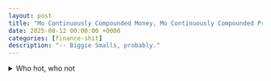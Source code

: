 ```yaml
---
layout: post
title: "Mo Continuously Compounded Money, Mo Continuously Compounded Problems"
date: 2025-08-12 00:00:00 +0000
categories: [finance-shit]
description: "-- Biggie Smalls, probably."
---
```

<div class="flashcard">
  <details>
    <summary>Who hot, who not</summary>
    <div class="back">

      <details class="dropdown-block">
        <summary>The logarithmic function computes continuously-compounded returns from prices.</summary>
        <div class="content">
          <p>Let $S_t$ and $S_{t+h}$ be stock prices at times $t$ and $t+h$. Define the continuously-compounded return between $t$ and $t+h$ by</p>
          \[
          r_{t,t+h}=\ln\!\left(\frac{S_{t+h}}{S_t}\right).
          \]
        </div>
      </details>

      <details class="dropdown-block">
        <summary>The exponential function computes prices from continuously-compounded returns.</summary>
        <div class="content">
          <p>If you know $r_{t,t+h}$, recover the future price by</p>
          \[
          S_{t+h}=S_t\,e^{\,r_{t,t+h}}.
          \]
        </div>
      </details>

      <details class="dropdown-block">
        <summary>Continuously-compounded returns are additive over subperiods.</summary>
        <div class="content">
          <p>For consecutive subperiods of length $h$ (e.g., $n$ steps),</p>
          \[
          r_{t,t+nh}=\sum_{i=1}^{n} r_{t+(i-1)h,\,t+ih}.
          \]
          <p><strong>Derivation (core step):</strong></p>
          \[
          \begin{aligned}
          r_{t,t+2h}
          &=\ln\!\left(\frac{S_{t+2h}}{S_t}\right) \\
          &=\ln\!\left(\frac{S_{t+2h}}{S_{t+h}}\cdot\frac{S_{t+h}}{S_t}\right) \\
          &=\ln\!\left(\frac{S_{t+2h}}{S_{t+h}}\right)+\ln\!\left(\frac{S_{t+h}}{S_t}\right) \\
          &= r_{t+h,\,t+2h}+r_{t,\,t+h},
          \end{aligned}
          \]
          <p>...induction, yada yada... derived for $n$.</p>
        </div>
      </details>

      <details class="dropdown-block">
        <summary>Useful equivalences</summary>
        <div class="content">
          <p>Simple return $R_{t,t+h}:=\dfrac{S_{t+h}-S_t}{S_t}$ relates to the continuous return via</p>
          \[
          r_{t,t+h}=\ln(1+R_{t,t+h}),\qquad R_{t,t+h}=e^{\,r_{t,t+h}}-1.
          \]
          <p>For small moves, \(r\approx R\) (<span class="define" data-def="$$&#10;\\textbf{Taylor about }a:\\quad&#10;f(x)=\\sum_{k=0}^{n}\\frac{f^{(k)}(a)}{k!}(x-a)^k \\;+\\; R_{n+1}(x).&#10;$$&#10;$$&#10;\\textbf{Maclaurin about }0:\\quad&#10;f(x)=\\sum_{k=0}^{n}\\frac{f^{(k)}(0)}{k!}x^k \\;+\\; R_{n+1}(x).&#10;$$&#10;$$&#10;\\textbf{First order (}n=1\\textbf{):}\\quad&#10;f(x)\\approx f(a)+f'(a)(x-a)\\quad\\text{or}\\quad f(x)\\approx f(0)+f'(0)x.&#10;$$&#10;Let&#10;$$&#10;R:=\\frac{S_{t+h}-S_t}{S_t}=\\frac{S_{t+h}}{S_t}-1,\\qquad&#10;r:=\\ln\\!\\left(\\frac{S_{t+h}}{S_t}\\right)=\\ln(1+R).&#10;$$&#10;Expand \\(\\ln(1+x)\\) about \\(x=0\\):&#10;$$&#10;\\ln(1+x)=x-\\frac{x^{2}}{2}+\\frac{x^{3}}{3}-\\cdots&#10;=\\sum_{k=1}^{\\infty}(-1)^{k+1}\\frac{x^{k}}{k},\\quad |x|&lt;1\\ (\\text{also converges at }x=1).&#10;$$&#10;With \\(x=R\\),&#10;$$&#10;r=\\ln(1+R)=R-\\frac{R^{2}}{2}+O(R^{3})=R+O(R^{2}).&#10;$$&#10;Hence, to first order, \\(r\\approx R\\).">first-order Taylor</span>).</p>
        </div>
      </details>

    </div>
  </details>
</div>
